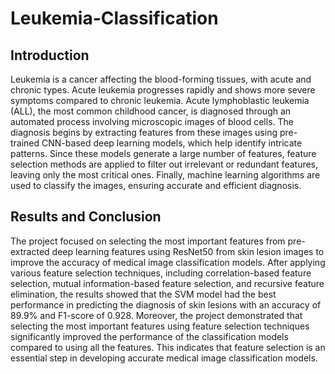 # Leukemia-Classification
## Introduction
Leukemia is a cancer affecting the blood-forming tissues, with acute and chronic types. Acute leukemia progresses rapidly and shows more severe symptoms compared to chronic leukemia. Acute lymphoblastic leukemia (ALL), the most common childhood cancer, is diagnosed through an automated process involving microscopic images of blood cells. The diagnosis begins by extracting features from these images using pre-trained CNN-based deep learning models, which help identify intricate patterns. Since these models generate a large number of features, feature selection methods are applied to filter out irrelevant or redundant features, leaving only the most critical ones. Finally, machine learning algorithms are used to classify the images, ensuring accurate and efficient diagnosis.
## Results and Conclusion
The project focused on selecting the most important features from pre-extracted deep learning features using ResNet50 from skin lesion images to improve the accuracy of medical image classification models. After applying various feature selection techniques, including correlation-based feature selection, mutual information-based feature selection, and recursive feature elimination, the results showed that the SVM model had the best performance in predicting the diagnosis of skin lesions with an accuracy of 89.9% and F1-score of 0.928. Moreover, the project demonstrated that selecting the most important features using feature selection techniques significantly improved the performance of the classification models compared to using all the features. This indicates that feature selection is an essential step in developing accurate medical image classification models.
